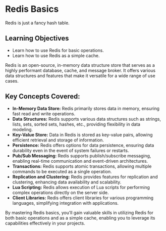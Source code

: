 # Redis Basics
Redis is just a fancy hash table.

## Learning Objectives
- Learn how to use Redis for basic operations.
- Learn how to use Redis as a simple cache.

Redis is an open-source, in-memory data structure store that serves as a highly performant database, cache, and message broker. It offers various data structures and features that make it versatile for a wide range of use cases.

## Key Concepts Covered:
- **In-Memory Data Store:** Redis primarily stores data in memory, ensuring fast read and write operations.
- **Data Structures:** Redis supports various data structures such as strings, lists, sets, sorted sets, hashes, etc., providing flexibility in data modeling.
- **Key-Value Store:** Data in Redis is stored as key-value pairs, allowing efficient retrieval and storage of information.
- **Persistence:** Redis offers options for data persistence, ensuring data durability even in the event of system failures or restarts.
- **Pub/Sub Messaging:** Redis supports publish/subscribe messaging, enabling real-time communication and event-driven architectures.
- **Transactions:** Redis supports atomic transactions, allowing multiple commands to be executed as a single operation.
- **Replication and Clustering:** Redis provides features for replication and clustering, enhancing data availability and scalability.
- **Lua Scripting:** Redis allows execution of Lua scripts for performing complex operations directly on the server side.
- **Client Libraries:** Redis offers client libraries for various programming languages, simplifying integration with applications.

By mastering Redis basics, you'll gain valuable skills in utilizing Redis for both basic operations and as a simple cache, enabling you to leverage its capabilities effectively in your projects.

